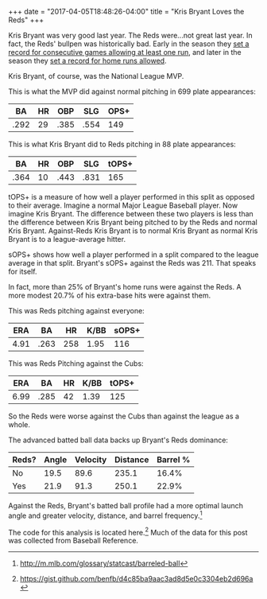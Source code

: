+++
date = "2017-04-05T18:48:26-04:00"
title = "Kris Bryant Loves the Reds"
+++

Kris Bryant was very good last year. The Reds were...not great last year. In fact, the Reds' bullpen was historically bad. Early in the season they [set a record for consecutive games allowing at least one run][runsal], and later in the season they [set a record for home runs allowed][hrsal].

Kris Bryant, of course, was the National League MVP.

This is what the MVP did against normal pitching in 699 plate appearances:

| BA | HR | OBP | SLG | OPS+ |
| --- | --- | --- | --- | --- |
| .292 | 29 | .385 | .554 | 149 |

This is what Kris Bryant did to Reds pitching in 88 plate appearances:

| BA | HR | OBP | SLG | tOPS+ |
| --- | --- | --- | --- | --- |
| .364 | 10 | .443 | .831 | 165 |

tOPS+ is a measure of how well a player performed in this split as opposed to their average. Imagine a normal Major League Baseball player. Now imagine Kris Bryant. The difference between these two players is less than the difference between Kris Bryant being pitched to by the Reds and normal Kris Bryant. Against-Reds Kris Bryant is to normal Kris Bryant as normal Kris Bryant is to a league-average hitter.

sOPS+ shows how well a player performed in a split compared to the league average in that split. Bryant's sOPS+ against the Reds was 211. That speaks for itself.

In fact, more than 25% of Bryant's home runs were against the Reds. A more modest 20.7% of his extra-base hits were against them.

This was Reds pitching against everyone:

| ERA | BA | HR | K/BB | sOPS+ |
| --- | --- | --- | --- | --- |
| 4.91 | .263 | 258 | 1.95 | 116 |

This was Reds Pitching against the Cubs:

| ERA | BA | HR | K/BB | tOPS+ |
| --- | --- | --- | --- | --- |
| 6.99 | .285 | 42 | 1.39 | 125 |

So the Reds were worse against the Cubs than against the league as a whole.

The advanced batted ball data backs up Bryant's Reds dominance:

| Reds? | Angle | Velocity | Distance | Barrel % |
| --- | --- | --- | --- | --- |
| No | 19.5 | 89.6 | 235.1 | 16.4% |
| Yes | 21.9 | 91.3 | 250.1 | 22.9% |

Against the Reds, Bryant's batted ball profile had a more optimal launch angle and greater velocity, distance, and barrel frequency.[^1]

The code for this analysis is located here.[^2] Much of the data for this post was collected from Baseball Reference.


[^1]: http://m.mlb.com/glossary/statcast/barreled-ball
[^2]: https://gist.github.com/benfb/d4c85ba9aac3ad8d5e0c3304eb2d696a

[runsal]: http://m.mlb.com/news/article/176059016/reds-bullpen-has-record-streak-allowing-runs/
[hrsal]: http://m.reds.mlb.com/news/article/201830542/reds-bullpens-sets-record-for-homers-allowed/
